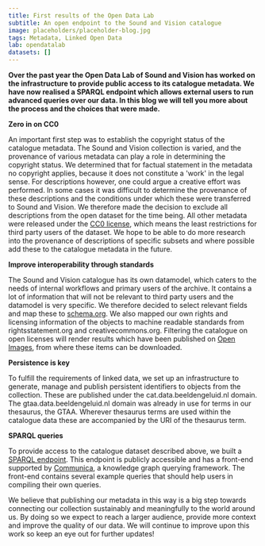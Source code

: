 ```yaml
---
title: First results of the Open Data Lab
subtitle: An open endpoint to the Sound and Vision catalogue
image: placeholders/placeholder-blog.jpg
tags: Metadata, Linked Open Data
lab: opendatalab
datasets: []
---
```


**Over the past year the Open Data Lab of Sound and Vision has worked on the infrastructure to provide public access to its catalogue metadata. We have now realised a SPARQL endpoint which allows external users to run advanced queries over our data. In this blog we will tell you more about the process and the choices that were made.**

**Zero in on CC0**

An important first step was to establish the copyright status of the catalogue metadata. The Sound and Vision collection is varied, and the provenance of various metadata can play a role in determining the copyright status. We determined that for factual statement in the metadata no copyright applies, because it does not constitute a 'work' in the legal sense. For descriptions however, one could argue a creative effort was performed. In some cases it was difficult to determine the provenance of these descriptions and the conditions under which these were transferred to Sound and Vision. We therefore made the decision to exclude all descriptions from the open dataset for the time being. All other metadata were released under the [CC0 license](https://creativecommons.org/choose/zero/?lang=en 'CC0 license'), which means the least restrictions for third party users of the dataset. We hope to be able to do more research into the provenance of descriptions of specific subsets and where possible add these to the catalogue metadata in the future.

**Improve interoperability through standards**

The Sound and Vision catalogue has its own datamodel, which caters to the needs of internal workflows and primary users of the archive. It contains a lot of information that will not be relevant to third party users and the datamodel is very specific. We therefore decided to select relevant fields and map these to [schema.org](https://schema.org/ 'Schema.org'). We also mapped our own rights and licensing information of the objects to machine readable standards from rightsstatement.org and creativecommons.org. Filtering the catalogue on open licenses will render results which have been published on [Open Images](https://openimages.eu/ 'Open Images'), from where these items can be downloaded.

**Persistence is key**

To fulfill the requirements of linked data, we set up an infrastructure to generate, manage and publish persistent identifiers to objects from the collection. These are published under the cat.data.beeldengeluid.nl domain. The gtaa.data.beeldengeluid.nl domain was already in use for terms in our thesaurus, the GTAA. Wherever thesaurus terms are used within the catalogue data these are accompanied by the URI of the thesaurus term.

**SPARQL queries**

To provide access to the catalogue dataset described above, we built a [SPARQL endpoint](https://cat.apis.beeldengeluid.nl/sparql). This endpoint is publicly accessible and has a front-end supported by [Communica](https://comunica.dev/ 'Communica'), a knowledge graph querying framework. The front-end contains several example queries that should help users in compiling their own queries.

We believe that publishing our metadata in this way is a big step towards connecting our collection sustainably and meaningfully to the world around us. By doing so we expect to reach a larger audience, provide more context and improve the quality of our data. We will continue to improve upon this work so keep an eye out for further updates!
